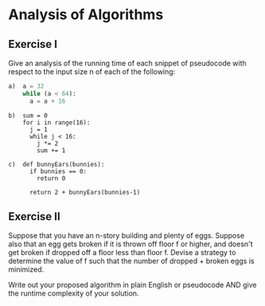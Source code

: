 # Analysis of Algorithms

## Exercise I

Give an analysis of the running time of each snippet of
pseudocode with respect to the input size n of each of the following:

```python
a)  a = 32
    while (a < 64):
      a = a + 16
```

```
b)  sum = 0
    for i in range(16):
      j = 1
      while j < 16:
        j *= 2
        sum += 1
```

```
c)  def bunnyEars(bunnies):
      if bunnies == 0:
        return 0

      return 2 + bunnyEars(bunnies-1)
```

## Exercise II

Suppose that you have an n-story building and plenty of eggs. Suppose also that an egg gets broken if it is thrown off floor f or higher, and doesn't get broken if dropped off a floor less than floor f. Devise a strategy to determine the value of f such that the number of dropped + broken eggs is minimized.

Write out your proposed algorithm in plain English or pseudocode AND give the runtime complexity of your solution.
